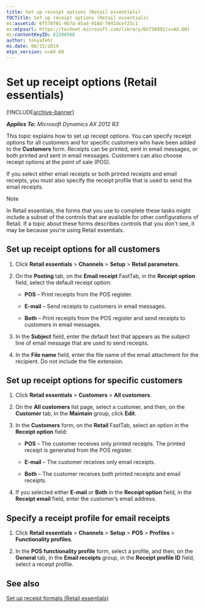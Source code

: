 ```yaml
---
title: Set up receipt options (Retail essentials)
TOCTitle: Set up receipt options (Retail essentials)
ms:assetid: 6f578f01-9b7d-45ad-918d-7041dcef25c1
ms:mtpsurl: https://technet.microsoft.com/library/Dn736891(v=AX.60)
ms:contentKeyID: 62200368
author: tonyafehr
ms.date: 08/15/2014
mtps_version: v=AX.60
---
```


# Set up receipt options (Retail essentials) 


[!INCLUDE[archive-banner](includes/archive-banner.md)]


_**Applies To:** Microsoft Dynamics AX 2012 R3_

This topic explains how to set up receipt options. You can specify receipt options for all customers and for specific customers who have been added to the **Customers** form. Receipts can be printed, sent in email messages, or both printed and sent in email messages. Customers can also choose receipt options at the point of sale (POS).

If you select either email receipts or both printed receipts and email receipts, you must also specify the receipt profile that is used to send the email receipts.


> [!NOTE]
> <P>In Retail essentials, the forms that you use to complete these tasks might include a subset of the controls that are available for other configurations of Retail. If a topic about these forms describes controls that you don't see, it may be because you’re using Retail essentials.</P>



## Set up receipt options for all customers

1.  Click **Retail essentials** \> **Channels** \> **Setup** \> **Retail parameters**.

2.  On the **Posting** tab, on the **Email receipt** FastTab, in the **Receipt option** field, select the default receipt option:
    
      - **POS** – Print receipts from the POS register.
    
      - **E-mail** – Send receipts to customers in email messages.
    
      - **Both** – Print receipts from the POS register and send receipts to customers in email messages.

3.  In the **Subject** field, enter the default text that appears as the subject line of email message that are used to send receipts.

4.  In the **File name** field, enter the file name of the email attachment for the recipient. Do not include the file extension.

## Set up receipt options for specific customers

1.  Click **Retail essentials** \> **Customers** \> **All customers**.

2.  On the **All customers** list page, select a customer, and then, on the **Customer** tab, in the **Maintain** group, click **Edit**.

3.  In the **Customers** form, on the **Retail** FastTab, select an option in the **Receipt option** field:
    
      - **POS** – The customer receives only printed receipts. The printed receipt is generated from the POS register.
    
      - **E-mail** – The customer receives only email receipts.
    
      - **Both** – The customer receives both printed receipts and email receipts.

4.  If you selected either **E-mail** or **Both** in the **Receipt option** field, in the **Receipt email** field, enter the customer’s email address.

## Specify a receipt profile for email receipts

1.  Click **Retail essentials** \> **Channels** \> **Setup** \> **POS** \> **Profiles** \> **Functionality profiles**.

2.  In the **POS functionality profile** form, select a profile, and then, on the **General** tab, in the **Email receipts** group, in the **Receipt profile ID** field, select a receipt profile.

## See also

[Set up receipt formats (Retail essentials)](set-up-receipt-formats-retail-essentials.md)

  


